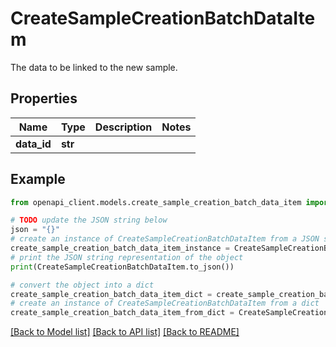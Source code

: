 # CreateSampleCreationBatchDataItem

The data to be linked to the new sample.

## Properties

Name | Type | Description | Notes
------------ | ------------- | ------------- | -------------
**data_id** | **str** |  | 

## Example

```python
from openapi_client.models.create_sample_creation_batch_data_item import CreateSampleCreationBatchDataItem

# TODO update the JSON string below
json = "{}"
# create an instance of CreateSampleCreationBatchDataItem from a JSON string
create_sample_creation_batch_data_item_instance = CreateSampleCreationBatchDataItem.from_json(json)
# print the JSON string representation of the object
print(CreateSampleCreationBatchDataItem.to_json())

# convert the object into a dict
create_sample_creation_batch_data_item_dict = create_sample_creation_batch_data_item_instance.to_dict()
# create an instance of CreateSampleCreationBatchDataItem from a dict
create_sample_creation_batch_data_item_from_dict = CreateSampleCreationBatchDataItem.from_dict(create_sample_creation_batch_data_item_dict)
```
[[Back to Model list]](../README.md#documentation-for-models) [[Back to API list]](../README.md#documentation-for-api-endpoints) [[Back to README]](../README.md)


